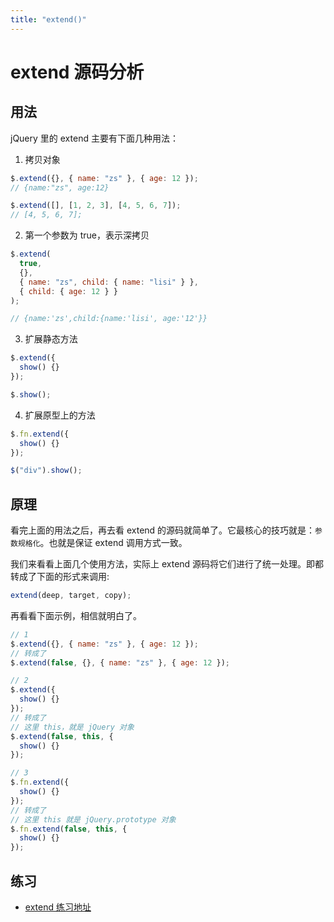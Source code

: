 ```yaml
---
title: "extend()"
---
```


# extend 源码分析

## 用法

jQuery 里的 extend 主要有下面几种用法：

1. 拷贝对象

```js
$.extend({}, { name: "zs" }, { age: 12 });
// {name:"zs", age:12}

$.extend([], [1, 2, 3], [4, 5, 6, 7]);
// [4, 5, 6, 7];
```

2. 第一个参数为 true，表示深拷贝

```js
$.extend(
  true,
  {},
  { name: "zs", child: { name: "lisi" } },
  { child: { age: 12 } }
);

// {name:'zs',child:{name:'lisi', age:'12'}}
```

3. 扩展静态方法

```js
$.extend({
  show() {}
});

$.show();
```

4. 扩展原型上的方法

```js
$.fn.extend({
  show() {}
});

$("div").show();
```

## 原理

看完上面的用法之后，再去看 extend 的源码就简单了。它最核心的技巧就是：`参数规格化`。也就是保证 extend 调用方式一致。

我们来看看上面几个使用方法，实际上 extend 源码将它们进行了统一处理。即都转成了下面的形式来调用:

```js
extend(deep, target, copy);
```

再看看下面示例，相信就明白了。

```js
// 1
$.extend({}, { name: "zs" }, { age: 12 });
// 转成了
$.extend(false, {}, { name: "zs" }, { age: 12 });

// 2
$.extend({
  show() {}
});
// 转成了
// 这里 this，就是 jQuery 对象
$.extend(false, this, {
  show() {}
});

// 3
$.fn.extend({
  show() {}
});
// 转成了
// 这里 this 就是 jQuery.prototype 对象
$.fn.extend(false, this, {
  show() {}
});
```

## 练习

- [extend 练习地址](https://github.com/banli17/practice/tree/master/jquery)
